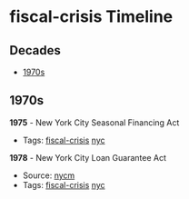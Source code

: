 # fiscal-crisis Timeline
## Decades
- [1970s](#1970s)

## 1970s
**1975** - New York City Seasonal Financing Act
- Tags: [fiscal-crisis](../tags/fiscal-crisis.md) [nyc](../tags/nyc.md)

**1978** - New York City Loan Guarantee Act
- Source: [nycm](http://www.nyc.gov/html/records/pdf/executive_orders/1978EO026.PDF)
- Tags: [fiscal-crisis](../tags/fiscal-crisis.md) [nyc](../tags/nyc.md)

